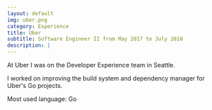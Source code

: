 ```yaml
---
layout: default
img: uber.png
category: Experience
title: Uber
subtitle: Software Engineer II from May 2017 to July 2018
description: |
---
```

  At Uber I was on the Developer Experience team in Seattle. 
  
  I worked on improving the build system and dependency manager for Uber's Go projects.
  
  Most used language: Go